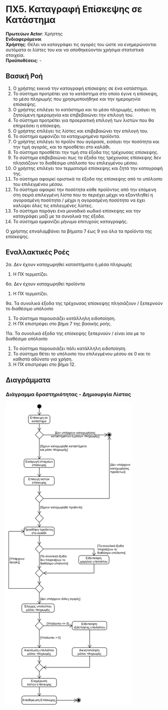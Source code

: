 # ΠΧ5. Καταγραφή Επίσκεψης σε Κατάστημα

**Πρωτεύων Actor**: Χρήστης  
**Ενδιαφερόμενοι**  
**Χρήστης**: Θέλει να καταγράφει τις αγορές του ώστε να ενημερώνονται αυτόματα οι λίστες του και να αποθηκεύονται χρήσιμα στατιστικά στοιχεία.  
**Προϋποθέσεις**: -

## Βασική Ροή

1. Ο χρήστης εκκινά την καταγραφή επίσκεψης σε ένα κατάστημα.
2. Το σύστημα προτρέπει για το κατάστημα στο οποίο έγινε η επίσκεψη, το μέσο πληρωμής που χρησιμοποιήθηκε και την ημερομηνία επίσκεψης.
3. Ο χρήστης επιλέγει το κατάστημα και το μέσο πληρωμής, εισάγει τη ζητούμενη ημερομηνία και επιβεβαιώνει την επιλογή του.
4. Το σύστημα προτρέπει για προεραιτική επιλογή των λιστών που θα επηρεάσει η επίσκεψη.
5. Ο χρήστης επιλέγει τις λίστες και επιβεβαιώνει την επιλογή του.
6. Το σύστημα εμφανίζει τα καταχωρημένα προϊόντα.
7. Ο χρήστης επιλέγει το προϊόν που αγόρασε, εισάγει την ποσότητα και την τιμή αγοράς, και το προσθέτει στο καλάθι.
8.  Το σύστημα προσθέτει την τιμή στα έξοδα της τρέχουσας επίσκεψης.
9.  Το σύστημα επιβεβαιώνει πως τα έξοδα της τρέχουσας επίσκεψης δεν πλησιάζουν το διαθέσιμο υπόλοιπο του επιλεγμένου μέσου.
10. Ο χρήστης επιλέγει τον τερματισμό επίσκεψης και ζητά την καταγραφή της.
11. Το σύστημα αφαιρεί οριστικά τα έξοδα της επίσκεψης από το υπόλοιπο του επιλεγμένου μέσου.
12. Το σύστημα αφαιρεί την ποσότητα κάθε προϊόντος από την επόμενη στη σειρά επιλεγμένη λίστα που το περιέχει μέχρι να εξαντληθεί η αγορασμένη ποσότητα / μέχρι η αγορασμένη ποσότητα να έχει καλύψει όλες τις επιλεγμένες λίστες.
13. Το σύστημα παράγει ένα μοναδικό κωδικό επίσκεψης και την καταγράφει μαζί με τα συνολικά της έξοδα.
14. Το σύστημα εμφανίζει μήνυμα επιτυχούς καταγραφής.

Ο χρήστης επναλαμβάνει τα βήματα 7 έως 9 για όλα τα προϊόντα της επίσκεψης.


## Εναλλακτικές Ροές
2α. Δεν έχουν καταχωρηθεί καταστήματα ή μέσα πληρωμής
1. Η ΠΧ τερματίζει.

6α. Δεν έχουν καταχωρηθεί προϊόντα
1. Η ΠΧ τερματίζει.

9α. Τα συνολικά έξοδα της τρέχουσας επίσκεψης πλησιάζουν / ξεπερνούν το διαθέσιμο υπόλοιπο
1. Το σύστημα παρουσιάζει κατάλληλη ειδοποίηση.
2. Η ΠΧ επιστρέφει στο βήμα 7 της βασικής ροής.

11α. Τα συνολικά έξοδα της επίσκεψης ξεπερνούν / είναι ίσα με το διαθέσιμο υπόλοιπο
1. Το σύστημα παρουσιάζει πάλι κατάλληλη ειδοποίηση.
2. Το σύστημα θέτει το υπόλοιπο του επιλεγμένου μέσου σε 0 και το καθιστά αδύνατο για χρήση.
3. Η ΠΧ επιστρέφει στο βήμα 12.


## Διαγράμματα

### Διάγραμμα δραστηριότητας - Δημιουργία Λίστας
![Διάγραμμα δραστηριότητας - Δημιουργία λίστας](../Scope_and_definition/activity-store-visit.png)